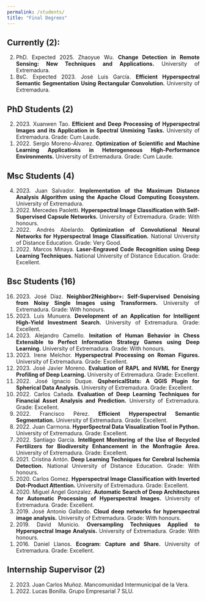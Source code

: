 ```yaml
---
permalink: /students/
title: "Final Degrees"
---
```


<style>
  ol {
    text-align: justify;
  }
  li {
    text-align: justify;
  }
</style>

## Currently (2):
<ol reversed>
    <li> PhD. Expected 2025. Zhaoyue Wu. <b>Change Detection in Remote Sensing: New Techniques and Applications.</b> University of Extremadura.</li>
    <li> BsC. Expected 2023. José Luis García. <b>Efficient Hyperspectral Semantic Segmentation Using Rectangular Convolution.</b> University of Extremadura.</li>
</ol>

## PhD Students (2)
<ol reversed>
  <li> 2023. Xuanwen Tao. <b>Efficient and Deep Processing of Hyperspectral Images and its Application in Spectral Unmixing Tasks.</b> University of Extremadura. Grade: Cum Laude.</li>
  <li> 2022. Sergio Moreno-Álvarez. <b>Optimization of Scientific and Machine Learning Applications in Heterogeneous High-Performance Environments.</b> University of Extremadura. Grade: Cum Laude.</li>
</ol>

## Msc Students (4)
<ol reversed>
    <li> 2023. Juan Salvador. <b>Implementation of the Maximum Distance Analysis Algorithm using the Apache Cloud Computing Ecosystem.</b> University of Extremadura.</li>
    <li> 2022. Mercedes Paoletti. <b>Hyperspectral Image Classification with Self-Supervised Capsule Networks.</b> University of Extremadura. Grade: With honours.</li>
    <li> 2022. Andrés Abelardo. <b>Optimization of Convolutional Neural Networks for Hyperspectral Image Classification.</b> National University of Distance Education. Grade: Very Good.</li>
    <li> 2022. Marcos Minaya. <b>Laser-Engraved Code Recognition using Deep Learning Techniques.</b> National University of Distance Education. Grade: Excellent.</li>
</ol>

## Bsc Students (16)
<ol reversed>
    <li> 2023. José Díaz. <b>Neighbor2Neighbor+: Self-Supervised Denoising from Noisy Single Images using Transformers.</b> University of Extremadura. Grade: With honours.</li>
    <li> 2023. Luis Munuera. <b>Development of an Application for Intelligent High-Yield Investment Search.</b> University of Extremadura. Grade: Excellent.</li>
    <li> 2023. Alejandro Camello. <b>Imitation of Human Behavior in Chess Extensible to Perfect Information Strategy Games using Deep Learning.</b> University of Extremadura. Grade: With honours.</li>
    <li> 2023. Irene Melchor. <b>Hyperspectral Processing on Roman Figures.</b> University of Extremadura. Grade: Excellent.</li>
    <li> 2023. José Javier Moreno. <b>Evaluation of RAPL and NVML for Energy Profiling of Deep Learning.</b> University of Extremadura. Grade: Excellent.</li>
    <li> 2022. José Ignacio Duque. <b>QsphericalStats: A QGIS Plugin for Spherical Data Analysis.</b> University of Extremadura. Grade: Excellent.</li>
    <li> 2022. Carlos Cañada. <b>Evaluation of Deep Learning Techniques for Financial Asset Analysis and Prediction.</b> University of Extremadura. Grade: Excellent.</li>
    <li> 2022. Francisco Pérez. <b>Efficient Hyperspectral Semantic Segmentation.</b> University of Extremadura. Grade: Excellent.</li>
    <li> 2022. Juan Carmona. <b>HyperSpectral Data Visualization Tool in Python.</b> University of Extremadura. Grade: Excellent.</li>
    <li> 2022. Santiago García. <b>Intelligent Monitoring of the Use of Recycled Fertilizers for Biodiversity Enhancement in the Monfragüe Area.</b> University of Extremadura. Grade: Excellent.</li>
    <li> 2021. Cristina Antón. <b>Deep Learning Techniques for Cerebral Ischemia Detection.</b> National University of Distance Education. Grade: With honours.</li>
    <li> 2020. Carlos Gomez. <b>Hyperspectral Image Classification with Inverted Dot-Product Attention.</b> University of Extremadura. Grade: Excellent.</li>
    <li> 2020. Miguel Ángel Gonzalez. <b>Automatic Search of Deep Architectures for Automatic Processing of Hyperspectral Images.</b> University of Extremadura. Grade: Excellent.</li>
    <li> 2019. José Antonio Gallardo. <b>Cloud deep networks for hyperspectral image analysis.</b> University of Extremadura. Grade: With honours.</li>
    <li> 2019. David Municio. <b>Oversampling Techniques Applied to Hyperspectral Image Analysis.</b> University of Extremadura.</b> Grade: With honours.</li>
    <li> 2016. Daniel Llanos. <b>Ecogram: Capture and Share.</b> University of Extremadura. Grade: Excellent.</li>
</ol>

## Internship Supervisor  (2)
<ol reversed>
    <li> 2023. Juan Carlos Muñoz. Mancomunidad Intermunicipal de la Vera.</li>
    <li> 2022. Lucas Bonilla. Grupo Empresarial 7 SLU.</li>
</ol>
